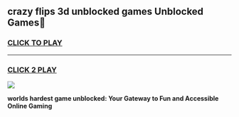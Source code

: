 
## crazy flips 3d unblocked games Unblocked Games👋
<h3>
<a href="https://premium.freeplayer.one?title=crazy_flips_3d_unblocked_games&ref=16F">CLICK TO PLAY</a></h3>
<hr>

<h3>
<a href="https://premium.freeplayer.one?title=crazy_flips_3d_unblocked_games&ref=16F">CLICK 2 PLAY</a>
  
</h3>

<a href="https://premium.freeplayer.one?title=crazy_flips_3d_unblocked_games&ref=16F/"><img src="https://clearcache.store/games.png"></a>


**worlds hardest game unblocked: Your Gateway to Fun and Accessible Online Gaming**
